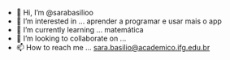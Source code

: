 - 👋 Hi, I’m @sarabasilioo
- 👀 I’m interested in ... aprender a programar e usar mais o app
- 🌱 I’m currently learning ... matemática
- 💞️ I’m looking to collaborate on ...
- 📫 How to reach me ... sara.basilio@academico.ifg.edu.br

<!---
sarabasilioo/sarabasilioo is a ✨ special ✨ repository because its `README.md` (this file) appears on your GitHub profile.
You can click the Preview link to take a look at your changes.
--->


